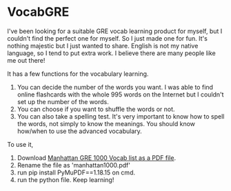 # VocabGRE

I've been looking for a suitable GRE vocab learning product for myself, but I couldn't find the perfect one for myself.
So I just made one for fun. It's nothing majestic but I just wanted to share. English is not my native language, so I tend to put extra work. I believe there are many people like me out there!

It has a few functions for the vocabulary learning.
1) You can decide the number of the words you want. I was able to find online flashcards with the whole 995 words on the Internet but I couldn't set up the number of the words. 
2) You can choose if you want to shuffle the words or not.
3) You can also take a spelling test. It's very important to know how to spell the words, not simply to know the meanings. You should know how/when to use the advanced vocabulary. 

To use it, 

1) Download [Manhattan GRE 1000 Vocab list as a PDF file](https://corporate.lowes.com/sites/lowes-corp/files/2020-01/manhattan_prep_1000_gre_words_.pdf). 
2) Rename the file as 'manhattan1000.pdf' 
3) run pip install PyMuPDF==1.18.15 on cmd. 
4) run the python file. Keep learning! 
